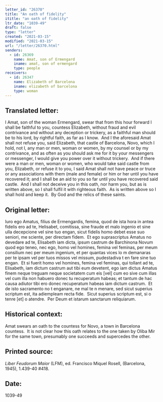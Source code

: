 ```yaml
---
letter_id: "26370"
title: "An oath of fidelity"
ititle: "an oath of fidelity"
ltr_date: "1039-49"
draft: false
type: "letter"
created: "2021-03-15"
modified: "2021-03-15"
url: "/letter/26370.html"
senders:
  - id: 26369
    name: Amat, son of Ermengard
    iname: amat, son of ermengard
    type: people
receivers:
  - id: 26347
    name: Elizabeth of Barcelona
    iname: elizabeth of barcelona
    type: woman
---
```

<h2> Translated letter:</h2><p>I Amat, son of the woman Ermengard, swear that from this hour forward I shall be faithful to you, countess Elizabeth, without fraud and evil contrivance and without any deception or trickery, as a faithful man should be to his lord, by rightful faith, as far as I know.&nbsp; And I the aforesaid Amat shall not refuse you, said Elizabeth, that castle of Barcelona, Novo, which I hold, not I, any man or men, woman or women, by my counsel or by my contrivance, and as often as you should ask me for it by your messengers or messenger, I would give you power over it without trickery.&nbsp; And if there were a man or men, woman or women, who would take said castle from you, Elizabeth, or refuse it to you, I said Amat shall not have peace or truce or any associations with them (male and female) or him or her until you have recovered it; and I shall be an aid to you so far until you have recovered said castle.&nbsp; And I shall not deceive you in this oath, nor harm you, but as is written above, so I shall fulfil it with righteous faith.&nbsp; As is written above so I shall hold and keep it.&nbsp; By God and the relics of these saints.</p><h2 class="mt-4"> Original letter:</h2><p>Iuro ego Amatus, filius de Ermengardis, femina, quod de ista hora in antea fidelis ero ad te, Helisabet, comitissa, sine fraude et malo ingenio et sine ulla decepcione vel sine tuo engan, sicut fidelis homo debet esse suo seniori, me sciente, per directam fidem.&nbsp; Et ego suprascriptus Amatus no devedare ad te, Elisabeth iam dicta, ipsum castrum de Barchinona Novum quod ego teneo, nec ego, homo vel homines, femina vel feminas, per meum consilium nec per meum ingenium, et per quantas vices lo m demanaras per te ipsam vel per tuos missos vel missum, pudestadiva t en fare sine tuo engan.&nbsp; Et si fuerit homo vel homines, femina vel feminas, qui tollant ad te, Elisabeth, iam dictum castrum aut tibi eum devetent, ego iam dictus Amatus finem neque treguam neque societatem cum eis [vel] cum eo sive cum illas vel cum illa non habuero donec tu recuperatum habeas; et tantum de hac causa adiutor tibi ero donec recuperatum habeas iam dictum castrum.&nbsp; Et de isto sacramento no t enganare, ne mal te n menare, sed sicut superius scriptum est, ita adiempleam recta fide.&nbsp; Sicut superius scriptum est, si o tenre [et] o atendre.&nbsp; Per Deum et istarum sanctarum reliquiarum.&nbsp;</p><h2 class="mt-4"> Historical context:</h2><p>Amat swears an oath to the countess for Novo, a town in Barcelona countess.&nbsp; It is not clear how this oath relates to the one taken by Oliba Mir for the same town, presumably one succeeds and supercedes the other.</p><h2 class="mt-4"> Printed source:</h2><p><i>Liber Feudorum Maior</i> (LFM), ed. Francisco Miquel Rosell, (Barcelona, 1945), 1.439-40 #418.</p><h2 class="mt-4"> Date:</h2>1039-49